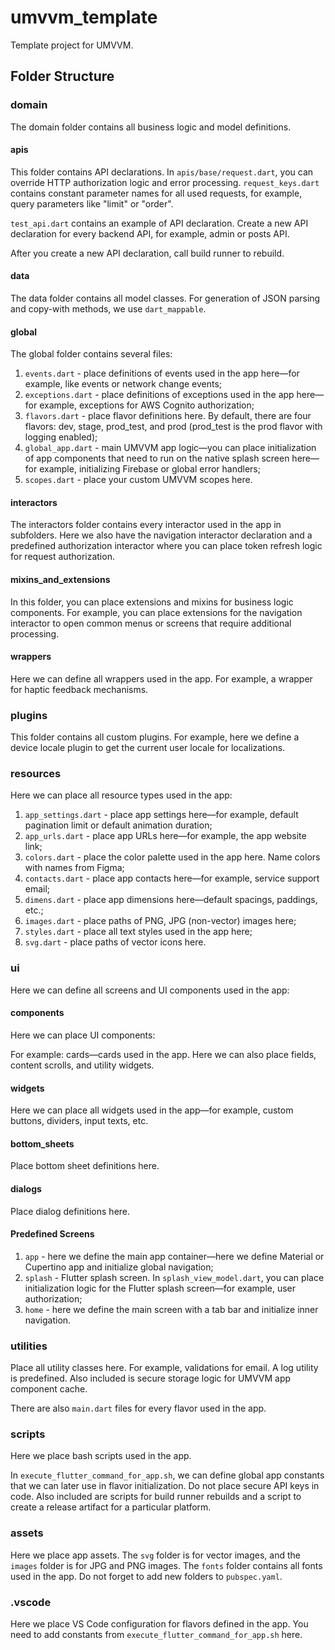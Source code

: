 # umvvm_template

Template project for UMVVM.

## Folder Structure

### domain

The domain folder contains all business logic and model definitions.

#### apis

This folder contains API declarations. In `apis/base/request.dart`, you can override HTTP authorization logic and error processing. `request_keys.dart` contains constant parameter names for all used requests, for example, query parameters like "limit" or "order".

`test_api.dart` contains an example of API declaration. Create a new API declaration for every backend API, for example, admin or posts API.

After you create a new API declaration, call build runner to rebuild.

#### data

The data folder contains all model classes. For generation of JSON parsing and copy-with methods, we use `dart_mappable`.

#### global

The global folder contains several files:

1) `events.dart` - place definitions of events used in the app here—for example, like events or network change events;
2) `exceptions.dart` - place definitions of exceptions used in the app here—for example, exceptions for AWS Cognito authorization;
3) `flavors.dart` - place flavor definitions here. By default, there are four flavors: dev, stage, prod_test, and prod (prod_test is the prod flavor with logging enabled);
4) `global_app.dart` - main UMVVM app logic—you can place initialization of app components that need to run on the native splash screen here—for example, initializing Firebase or global error handlers;
5) `scopes.dart` - place your custom UMVVM scopes here.

#### interactors

The interactors folder contains every interactor used in the app in subfolders. Here we also have the navigation interactor declaration and a predefined authorization interactor where you can place token refresh logic for request authorization.

#### mixins_and_extensions

In this folder, you can place extensions and mixins for business logic components. For example, you can place extensions for the navigation interactor to open common menus or screens that require additional processing.

#### wrappers

Here we can define all wrappers used in the app. For example, a wrapper for haptic feedback mechanisms.

### plugins

This folder contains all custom plugins. For example, here we define a device locale plugin to get the current user locale for localizations.

### resources

Here we can place all resource types used in the app:

1) `app_settings.dart` - place app settings here—for example, default pagination limit or default animation duration;
2) `app_urls.dart` - place app URLs here—for example, the app website link;
3) `colors.dart` - place the color palette used in the app here. Name colors with names from Figma;
4) `contacts.dart` - place app contacts here—for example, service support email;
5) `dimens.dart` - place app dimensions here—default spacings, paddings, etc.;
6) `images.dart` - place paths of PNG, JPG (non-vector) images here;
7) `styles.dart` - place all text styles used in the app here;
8) `svg.dart` - place paths of vector icons here.

### ui

Here we can define all screens and UI components used in the app:

#### components

Here we can place UI components:

For example: cards—cards used in the app.
Here we can also place fields, content scrolls, and utility widgets.

#### widgets

Here we can place all widgets used in the app—for example, custom buttons, dividers, input texts, etc.

#### bottom_sheets

Place bottom sheet definitions here.

#### dialogs

Place dialog definitions here.

#### Predefined Screens

1) `app` - here we define the main app container—here we define Material or Cupertino app and initialize global navigation;
2) `splash` - Flutter splash screen. In `splash_view_model.dart`, you can place initialization logic for the Flutter splash screen—for example, user authorization;
3) `home` - here we define the main screen with a tab bar and initialize inner navigation.

### utilities

Place all utility classes here. For example, validations for email. A log utility is predefined. Also included is secure storage logic for UMVVM app component cache.

There are also `main.dart` files for every flavor used in the app.

### scripts

Here we place bash scripts used in the app.

In `execute_flutter_command_for_app.sh`, we can define global app constants that we can later use in flavor initialization. Do not place secure API keys in code.
Also included are scripts for build runner rebuilds and a script to create a release artifact for a particular platform.

### assets

Here we place app assets. The `svg` folder is for vector images, and the `images` folder is for JPG and PNG images. The `fonts` folder contains all fonts used in the app. Do not forget to add new folders to `pubspec.yaml`.

### .vscode

Here we place VS Code configuration for flavors defined in the app. You need to add constants from `execute_flutter_command_for_app.sh` here.